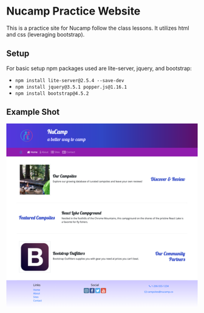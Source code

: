# Nucamp Practice Website

This is a practice site for Nucamp follow the class lessons. It utilizes html and css (leveraging bootstrap).

## Setup

For basic setup npm packages used are lite-server, jquery, and bootstrap:
- `npm install lite-server@2.5.4 --save-dev`
- `npm install jquery@3.5.1 popper.js@1.16.1`
- `npm install bootstrap@4.5.2`

## Example Shot
![](img/nucamp-site-screen-capture.png)
